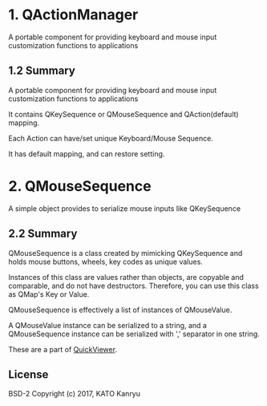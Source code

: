# 1. QActionManager
A portable component for providing keyboard and mouse input customization functions to applications

## 1.2 Summary

A portable component for providing keyboard and mouse input customization functions to applications

It contains QKeySequence or QMouseSequence and QAction(default) mapping.

Each Action can have/set unique Keyboard/Mouse Sequence.

It has default mapping, and can restore setting.

# 2. QMouseSequence

A simple object provides to serialize mouse inputs like QKeySequence

## 2.2 Summary

QMouseSequence is a class created by mimicking QKeySequence
and holds mouse buttons, wheels, key codes as unique values.

Instances of this class are values rather than objects,
are copyable and comparable, and do not have destructors.
Therefore, you can use this class as QMap's Key or Value.

QMouseSequence is effectively a list of instances of QMouseValue.

A QMouseValue instance can be serialized to a string,
and a QMouseSequence instance can be serialized with ',' separator in one string.

These are a part of [QuickViewer](https://github.com/kanryu/quickviewer).

## License
BSD-2
Copyright (c) 2017, KATO Kanryu

